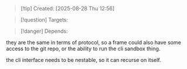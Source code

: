 
>[!tip] Created: [2025-08-28 Thu 12:56]

>[!question] Targets: 

>[!danger] Depends: 

they are the same in terms of protocol, so a frame could also have some access to the git repo, or the ability to run the cli sandbox thing.

the cli interface needs to be nestable, so it can recurse on itself.
